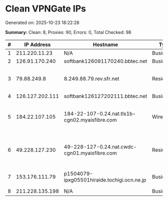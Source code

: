 # Clean VPNGate IPs
Generated on: 2025-10-23 18:22:28

**Summary:** Clean: 8, Proxies: 90, Errors: 0, Total Checked: 98

| # | IP Address | Hostname | Type | Country | Provider |
|---|------------|----------|------|---------|----------|
| 1 | 211.220.11.23 | N/A | Business | KR | Korea Telecom |
| 2 | 126.91.170.240 | softbank126091170240.bbtec.net | Business | JP | SoftBank Corp. |
| 3 | 79.88.249.8 | 8.249.88.79.rev.sfr.net | Residential | FR | Societe Francaise Du Radiotelephone - SFR SA |
| 4 | 126.127.202.111 | softbank126127202111.bbtec.net | Business | JP | SoftBank Corp. |
| 5 | 184.22.107.105 | 184-22-107-0.24.nat.tls1b-cgn02.myaisfibre.com | Wireless | TH | ADVANCED WIRELESS NETWORK COMPANY LIMITED |
| 6 | 49.228.127.230 | 49-228-127-0.24.nat.cwdc-cgn01.myaisfibre.com | Residential | TH | ADVANCED WIRELESS NETWORK COMPANY LIMITED |
| 7 | 153.176.111.79 | p1504079-ipxg05501hiraide.tochigi.ocn.ne.jp | Business | JP | NTT Communications Corporation |
| 8 | 211.228.135.198 | N/A | Business | KR | Korea Telecom |
